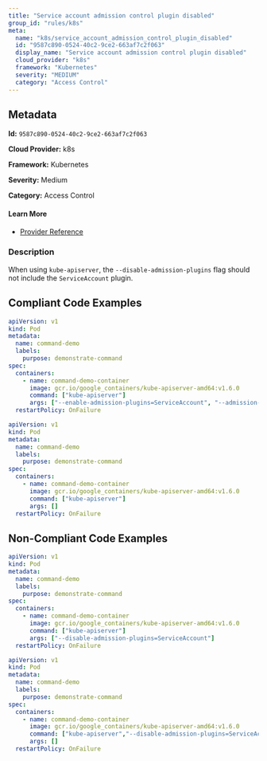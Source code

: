 ```yaml
---
title: "Service account admission control plugin disabled"
group_id: "rules/k8s"
meta:
  name: "k8s/service_account_admission_control_plugin_disabled"
  id: "9587c890-0524-40c2-9ce2-663af7c2f063"
  display_name: "Service account admission control plugin disabled"
  cloud_provider: "k8s"
  framework: "Kubernetes"
  severity: "MEDIUM"
  category: "Access Control"
---
```

## Metadata

**Id:** `9587c890-0524-40c2-9ce2-663af7c2f063`

**Cloud Provider:** k8s

**Framework:** Kubernetes

**Severity:** Medium

**Category:** Access Control

#### Learn More

 - [Provider Reference](https://kubernetes.io/docs/reference/command-line-tools-reference/kube-apiserver/)

### Description

 When using `kube-apiserver`, the `--disable-admission-plugins` flag should not include the `ServiceAccount` plugin.


## Compliant Code Examples
```yaml
apiVersion: v1
kind: Pod
metadata:
  name: command-demo
  labels:
    purpose: demonstrate-command
spec:
  containers:
    - name: command-demo-container
      image: gcr.io/google_containers/kube-apiserver-amd64:v1.6.0
      command: ["kube-apiserver"]
      args: ["--enable-admission-plugins=ServiceAccount", "--admission-control-config-file=path/to/plugin/config/file.yaml"]
  restartPolicy: OnFailure

```

```yaml
apiVersion: v1
kind: Pod
metadata:
  name: command-demo
  labels:
    purpose: demonstrate-command
spec:
  containers:
    - name: command-demo-container
      image: gcr.io/google_containers/kube-apiserver-amd64:v1.6.0
      command: ["kube-apiserver"]
      args: []
  restartPolicy: OnFailure

```
## Non-Compliant Code Examples
```yaml
apiVersion: v1
kind: Pod
metadata:
  name: command-demo
  labels:
    purpose: demonstrate-command
spec:
  containers:
    - name: command-demo-container
      image: gcr.io/google_containers/kube-apiserver-amd64:v1.6.0
      command: ["kube-apiserver"]
      args: ["--disable-admission-plugins=ServiceAccount"]
  restartPolicy: OnFailure

```

```yaml
apiVersion: v1
kind: Pod
metadata:
  name: command-demo
  labels:
    purpose: demonstrate-command
spec:
  containers:
    - name: command-demo-container
      image: gcr.io/google_containers/kube-apiserver-amd64:v1.6.0
      command: ["kube-apiserver","--disable-admission-plugins=ServiceAccount"]
      args: []
  restartPolicy: OnFailure

```